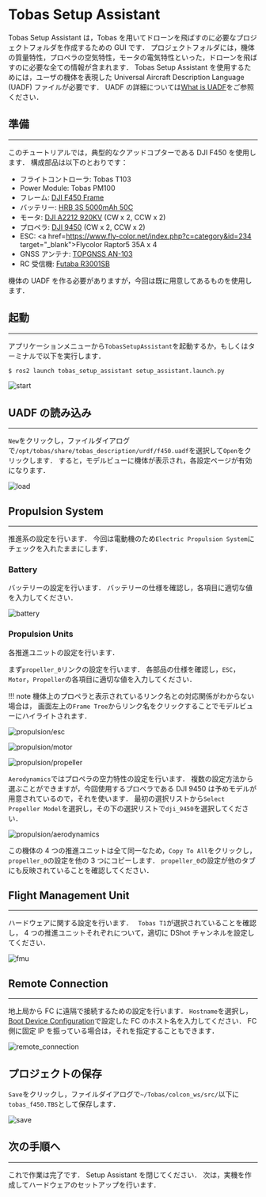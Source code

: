 # Tobas Setup Assistant

<!-- ゲームの広告と同じで，全てを理解することよりもとりあえず何も考えずに簡単に動かせることが大事． -->
<!-- 後々必要になる面倒な作業は隠して面白いところを見せる． -->

Tobas Setup Assistant は，Tobas を用いてドローンを飛ばすのに必要なプロジェクトフォルダを作成するための GUI です．
プロジェクトフォルダには，機体の質量特性，プロペラの空気特性，モータの電気特性といった，ドローンを飛ばすのに必要な全ての情報が含まれます．
Tobas Setup Assistant を使用するためには，ユーザの機体を表現した Universal Aircraft Description Language (UADF) ファイルが必要です．
UADF の詳細については[What is UADF](./what_is_uadf.md)をご参照ください．

## 準備

---

このチュートリアルでは，典型的なクアッドコプターである DJI F450 を使用します．
構成部品は以下のとおりです：

- フライトコントローラ: Tobas T103 <!-- TODO: URL -->
- Power Module: Tobas PM100 <!-- TODO: URL -->
- フレーム: <a href=https://ja.aliexpress.com/item/1005007683004849.html target="_blank">DJI F450 Frame</a>
- バッテリー: <a href=https://ja.aliexpress.com/item/4000244479545.html target="_blank">HRB 3S 5000mAh 50C</a>
- モータ: <a href=https://ja.aliexpress.com/item/1005008178619191.html target="_blank">DJI A2212 920KV</a> (CW x 2, CCW x 2)
- プロペラ: <a href=https://ja.aliexpress.com/item/1005004372872772.html target="_blank">DJI 9450</a> (CW x 2, CCW x 2)
- ESC: <a href=https://www.fly-color.net/index.php?c=category&id=234 target="\_blank">Flycolor Raptor5 35A</a> x 4
- GNSS アンテナ: <a href=https://www.topgnss.store/en-jp/products/2pcs-l1-l5-helical-antenna-uav-flight-control-antenna-gps-glonass-galileo-bds-rtk-handheld-receiver-an-103-topgnss-helical target="_blank">TOPGNSS AN-103</a>
- RC 受信機: <a href=https://www.rc.futaba.co.jp/products/detail/I00000018 target="_blank">Futaba R3001SB</a>

機体の UADF を作る必要がありますが，今回は既に用意してあるものを使用します．

## 起動

---

アプリケーションメニューから`TobasSetupAssistant`を起動するか，もしくはターミナルで以下を実行します．

```bash
$ ros2 launch tobas_setup_assistant setup_assistant.launch.py
```

![start](resources/setup_assistant/start.png)

## UADF の読み込み

---

`New`をクリックし，ファイルダイアログで`/opt/tobas/share/tobas_description/urdf/f450.uadf`を選択して`Open`をクリックします．
すると，モデルビューに機体が表示され，各設定ページが有効になります．

![load](resources/setup_assistant/load.png)

## Propulsion System

---

推進系の設定を行います．
今回は電動機のため`Electric Propulsion System`にチェックを入れたままにします．

### Battery

バッテリーの設定を行います．
バッテリーの仕様を確認し，各項目に適切な値を入力してください．

![battery](resources/setup_assistant/propulsion/battery.png)

### Propulsion Units

各推進ユニットの設定を行います．

まず`propeller_0`リンクの設定を行います．
各部品の仕様を確認し，`ESC`，`Motor`，`Propeller`の各項目に適切な値を入力してください．

<!-- prettier-ignore-start -->
!!! note
    機体上のプロペラと表示されているリンク名との対応関係がわからない場合は，
    画面左上の`Frame Tree`からリンク名をクリックすることでモデルビューにハイライトされます．
<!-- prettier-ignore-end -->

![propulsion/esc](resources/setup_assistant/propulsion/esc.png)

![propulsion/motor](resources/setup_assistant/propulsion/motor.png)

![propulsion/propeller](resources/setup_assistant/propulsion/propeller.png)

`Aerodynamics`ではプロペラの空力特性の設定を行います．
複数の設定方法から選ぶことができますが，今回使用するプロペラである DJI 9450 は予めモデルが用意されているので，それを使います．
最初の選択リストから`Select Propeller Model`を選択し，その下の選択リストで`dji_9450`を選択してください．

![propulsion/aerodynamics](resources/setup_assistant/propulsion/aerodynamics.png)

この機体の 4 つの推進ユニットは全て同一なため，`Copy To All`をクリックし，`propeller_0`の設定を他の 3 つにコピーします．
`propeller_0`の設定が他のタブにも反映されていることを確認してください．

## Flight Management Unit

---

ハードウェアに関する設定を行います．　
`Tobas T1`が選択されていることを確認し，
4 つの推進ユニットそれぞれについて，適切に DShot チャンネルを設定してください．

![fmu](resources/setup_assistant/fmu.png)

## Remote Connection

---

地上局から FC に遠隔で接続するための設定を行います．
`Hostname`を選択し，[Boot Device Configuration](./bootmedia_config.md)で設定した FC のホスト名を入力してください．
FC 側に固定 IP を振っている場合は，それを指定することもできます．

![remote_connection](resources/setup_assistant/remote_connection.png)

## プロジェクトの保存

`Save`をクリックし，ファイルダイアログで`~/Tobas/colcon_ws/src/`以下に`tobas_f450.TBS`として保存します．

![save](resources/setup_assistant/save.png)

## 次の手順へ

---

これで作業は完了です．
Setup Assistant を閉じてください．
次は，実機を作成してハードウェアのセットアップを行います．

